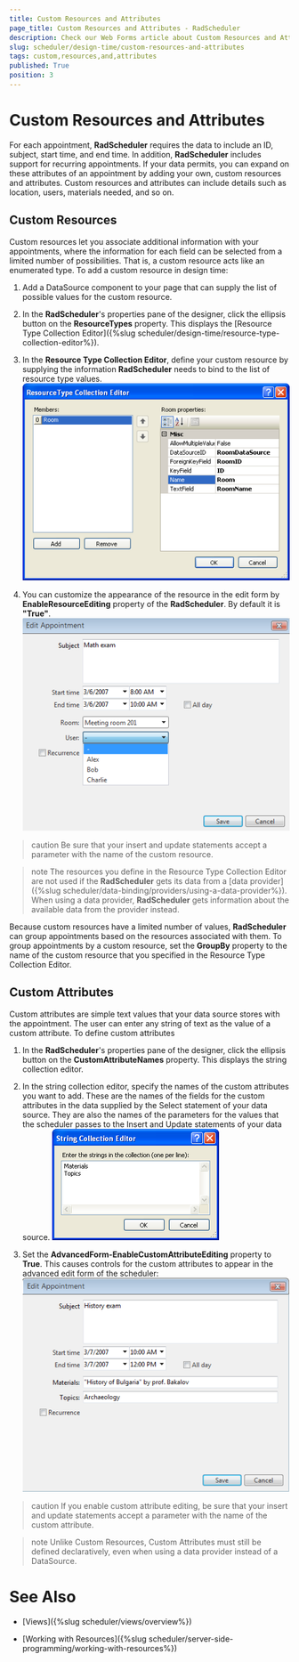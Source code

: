 ```yaml
---
title: Custom Resources and Attributes
page_title: Custom Resources and Attributes - RadScheduler
description: Check our Web Forms article about Custom Resources and Attributes.
slug: scheduler/design-time/custom-resources-and-attributes
tags: custom,resources,and,attributes
published: True
position: 3
---
```


# Custom Resources and Attributes



For each appointment, **RadScheduler** requires the data to include an ID, subject, start time, and end time. In addition, **RadScheduler** includes support for recurring appointments. If your data permits, you can expand on these attributes of an appointment by adding your own, custom resources and attributes. Custom resources and attributes can include details such as location, users, materials needed, and so on.

## Custom Resources

Custom resources let you associate additional information with your appointments, where the information for each field can be selected from a limited number of possibilities. That is, a custom resource acts like an enumerated type. To add a custom resource in design time:

1. Add a DataSource component to your page that can supply the list of possible values for the custom resource.

1. In the **RadScheduler**'s properties pane of the designer, click the ellipsis button on the **ResourceTypes** property. This displays the [Resource Type Collection Editor]({%slug scheduler/design-time/resource-type-collection-editor%}).

1. In the **Resource Type Collection Editor**, define your custom resource by supplying the information **RadScheduler** needs to bind to the list of resource type values.
![Resource Type Collection Editor](images/scheduler_resourcetypecollectioneditor.png)

1. You can customize the appearance of the resource in the edit form by **EnableResourceEditing** property of the **RadScheduler**. By default it is **"True"**.
![Resource Edit Form](images/scheduler_resourceeditform.png)

>caution Be sure that your insert and update statements accept a parameter with the name of the custom resource.
>


>note The resources you define in the Resource Type Collection Editor are not used if the **RadScheduler** gets its data from a [data provider]({%slug scheduler/data-binding/providers/using-a-data-provider%}). When using a data provider, **RadScheduler** gets information about the available data from the provider instead.
>


Because custom resources have a limited number of values, **RadScheduler** can group appointments based on the resources associated with them. To group appointments by a custom resource, set the **GroupBy** property to the name of the custom resource that you specified in the Resource Type Collection Editor.

## Custom Attributes

Custom attributes are simple text values that your data source stores with the appointment. The user can enter any string of text as the value of a custom attribute. To define custom attributes

1. In the **RadScheduler**'s properties pane of the designer, click the ellipsis button on the **CustomAttributeNames** property. This displays the string collection editor.

1. In the string collection editor, specify the names of the custom attributes you want to add. These are the names of the fields for the custom attributes in the data supplied by the Select statement of your data source. They are also the names of the parameters for the values that the scheduler passes to the Insert and Update statements of your data source.
![Custom Attributes](images/scheduler_customattributes.png)

1. Set the **AdvancedForm-EnableCustomAttributeEditing** property to **True**. This causes controls for the custom attributes to appear in the advanced edit form of the scheduler:
![Custom Attribute Editor](images/scheduler_customattributeeditor.png)

>caution If you enable custom attribute editing, be sure that your insert and update statements accept a parameter with the name of the custom attribute.
>


>note Unlike Custom Resources, Custom Attributes must still be defined declaratively, even when using a data provider instead of a DataSource.
>


# See Also

 * [Views]({%slug scheduler/views/overview%})

 * [Working with Resources]({%slug scheduler/server-side-programming/working-with-resources%})
